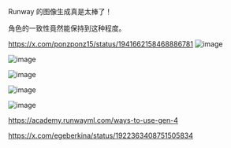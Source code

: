 Runway 的图像生成真是太棒了！

角色的一致性竟然能保持到这种程度。

https://x.com/ponzponz15/status/1941662158468886781
![image](https://github.com/user-attachments/assets/ba1efaf6-2a38-423c-9144-9f7fbbf561d7)

![image](https://github.com/user-attachments/assets/db6126e5-8daf-44e4-becd-cf5c892f4846)

![image](https://github.com/user-attachments/assets/d9e14e59-eefc-4895-aeb4-cfc6748beb91)

![image](https://github.com/user-attachments/assets/6670a2a5-6762-41a4-81ac-c0f23c818585)

![image](https://github.com/user-attachments/assets/fe444a45-66bf-4599-afa3-e1eb01b2ba17)

https://academy.runwayml.com/ways-to-use-gen-4

https://x.com/egeberkina/status/1922363408751505834
